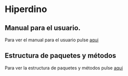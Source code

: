# Hiperdino

## Manual para el usuario.

Para ver el manual para el usuario pulse [aqui](./documentos/ManualParaUsuario.md)

## Estructura de paquetes y métodos

Para ver la estructura de paquetes y métodos pulse [aqui](./documentos/EstructurayDescripcion.md)

